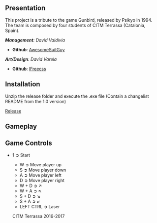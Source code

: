 ## Presentation

This project is a tribute to the game Gunbird, released by Psikyo in 1994. The team is composed by four students of CITM Terrassa (Catalonia, Spain).

_**Management**: David Valdivia_
* **Github**: [AwesomeSuitGuy](https://github.com/AwesomeSuitGuy)

_**Art/Design**: David Varela_
* **Github**: [lFreecss](https://github.com/lFreecss)

## Installation

Unzip the release folder and execute the .exe file (Contain a changelist README from the 1.0 version)

[Release](https://github.com/lFreecss/Gunbird/releases/tag/1.0)

## Gameplay

## Game Controls

* 1 ➲ Start
     * W ➲ Move player up
     * S ➲ Move player down
     * A ➲ Move player left
     * D ➲ Move player right
     * W + D ➲ ↗
     * W + A ➲ ↖
     * S + D ➲ ↘
     * S + A ➲ ↙
     * LEFT CTRL ➲ Laser
     
     CITM Terrassa 2016-2017
